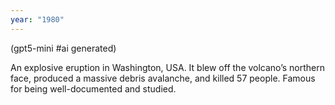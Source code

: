 ```yaml
---
year: "1980"
---
```


(gpt5-mini #ai generated)

An explosive eruption in Washington, USA. It blew off the volcano’s northern face, produced a massive debris avalanche, and killed 57 people. Famous for being well-documented and studied.
